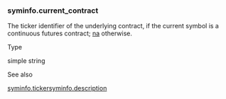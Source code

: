 ### syminfo.current\_contract

The ticker identifier of the underlying contract, if the current symbol is a continuous futures contract; [na](#var_na) otherwise.

Type

simple string

See also

[syminfo.ticker](#var_syminfo.ticker)[syminfo.description](#var_syminfo.description)
